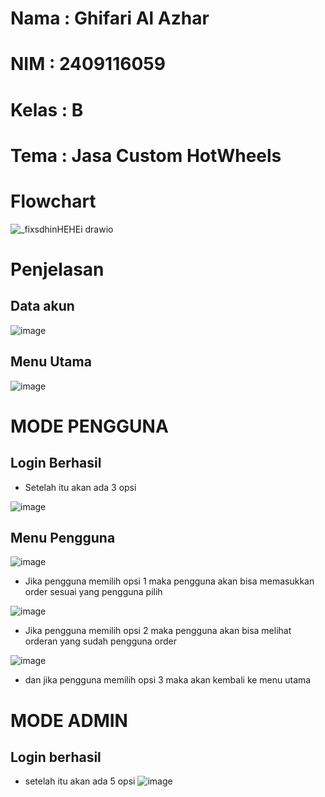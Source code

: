 # Nama : Ghifari Al Azhar
# NIM : 2409116059
# Kelas : B
# Tema : Jasa Custom HotWheels

# Flowchart
![_fixsdhinHEHEi drawio](https://github.com/user-attachments/assets/77081ac9-020b-42c1-822c-59a7513eef88)
# Penjelasan 

## Data akun 
![image](https://github.com/user-attachments/assets/e8e31713-c26d-400c-b296-315ebfc1050c)

## Menu Utama
![image](https://github.com/user-attachments/assets/98fb16d6-7bd2-4feb-9977-71f3b15b46ac)

# MODE PENGGUNA
## Login Berhasil
- Setelah itu akan ada 3 opsi

![image](https://github.com/user-attachments/assets/da7c2330-f482-4c7e-9a5f-ac7542aac6a2)
## Menu Pengguna

![image](https://github.com/user-attachments/assets/3715d422-d798-491d-89d3-8212bcfe58f7)
- Jika pengguna memilih opsi 1 maka pengguna akan bisa memasukkan order sesuai yang pengguna pilih
  
![image](https://github.com/user-attachments/assets/d034b799-4d42-4f58-a17d-734072f2c1f8)
- Jika pengguna memilih opsi 2 maka pengguna akan bisa melihat orderan yang sudah pengguna order
 
![image](https://github.com/user-attachments/assets/eff8d234-c76c-468a-b2f5-e584db54f621)
- dan jika pengguna memilih opsi 3 maka akan kembali ke menu utama

# MODE ADMIN
## Login berhasil 
- setelah itu akan ada 5 opsi
![image](https://github.com/user-attachments/assets/7b1800c4-7a5b-4ad5-b0fa-3df12cc4b2b6)

